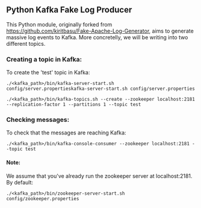 ## Python Kafka Fake Log Producer
This Python module, originally forked from https://github.com/kiritbasu/Fake-Apache-Log-Generator,
aims to generate massive log events to Kafka. More concretelly, we will be
writing into two different topics.

### Creating a topic in Kafka:
To create the 'test' topic in Kafka:
```
./<kafka_path>/bin/kafka-server-start.sh config/server.propertieskafka-server-start.sh config/server.properties
```
```
./<kafka_path>/bin/kafka-topics.sh --create --zookeeper localhost:2181 --replication-factor 1 --partitions 1 --topic test
```

### Checking messages:
To check that the messages are reaching Kafka:
```
./<kafka_path>/bin/kafka-console-consumer --zookeeper localhost:2181 --topic test
```
#### Note:
We assume that you've already run the zookeeper server at localhost:2181. By default:
```
./<kafka_path>/bin/zookeeper-server-start.sh config/zookeeper.properties
```
